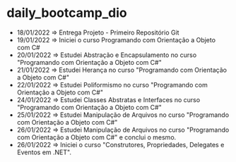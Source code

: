 # daily_bootcamp_dio

- 18/01/2022 => Entrega Projeto - Primeiro Repositório Git
- 19/01/2022 => Iniciei o curso Programando com Orientação a Objeto com C#
- 20/01/2022 => Estudei Abstração e Encapsulamento no curso "Programando com Orientação a Objeto com C#"
- 21/01/2022 => Estudei Herança no curso "Programando com Orientação a Objeto com C#" 
- 22/01/2022 => Estudei Poliformismo no curso "Programando com Orientação a Objeto com C#" 
- 24/01/2022 => Estudei Classes Abstratas e Interfaces no curso "Programando com Orientação a Objeto com C#" 
- 25/01/2022 => Estudei Manipulação de Arquivos no curso "Programando com Orientação a Objeto com C#" 
- 26/01/2022 => Estudei Manipulação de Arquivos no curso "Programando com Orientação a Objeto com C#" e conclui o mesmo.
- 26/01/2022 => Iniciei o curso  "Construtores, Propriedades, Delegates e Eventos em .NET".